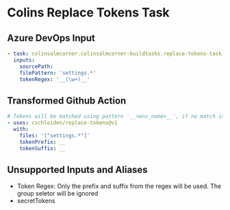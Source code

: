 # Colins Replace Tokens Task

## Azure DevOps Input

```yaml
- task: colinsalmcorner.colinsalmcorner-buildtasks.replace-tokens-task.ReplaceTokens@1
  inputs:
    sourcePath: 
    filePattern: 'settings.*'
    tokenRegex: '__(\w+)__'
```

## Transformed Github Action

```yaml
# Tokens will be matched using pattern '__<env_name>__', if no match is found it will be set to a empty string
- uses: cschleiden/replace-tokens@v1
  with:
    files: '["settings.*"]'
    tokenPrefix: __
    tokenSuffix: __
```

## Unsupported Inputs and Aliases
- Token Regex:  Only the prefix and suffix from the regex will be used. The group seletor will be ignored
- secretTokens

